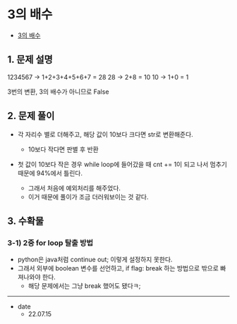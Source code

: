 # 3의 배수
* [3의 배수](https://www.acmicpc.net/problem/1769)

## 1. 문제 설명

1234567 -> 1+2+3+4+5+6+7 = 28
28 -> 2+8 = 10
10 -> 1+0 = 1

3번의 변환, 3의 배수가 아니므로 False

## 2. 문제 풀이

* 각 자리수 별로 더해주고, 해당 값이 10보다 크다면 str로 변환해준다.
  * 10보다 작다면 판별 후 반환

* 첫 값이 10보다 작은 경우 while loop에 들어갔을 때 cnt += 1이 되고 나서 멈추기 때문에 94%에서 틀린다.
  * 그래서 처음에 예외처리를 해주었다.
  * 이거 때문에 풀이가 조금 더러워보이는 것 같다.

## 3. 수확물

### 3-1)  2중 for loop 탈출 방법

* python은 java처럼 continue out; 이렇게 설정하지 못한다.
* 그래서 외부에 boolean 변수를 선언하고, if flag: break 하는 방법으로 밖으로 빠져나와야 한다.
  * 해당 문제에서는 그냥 break 했어도 됐다ㅋ;

<hr/>

* date
  * 22.07.15